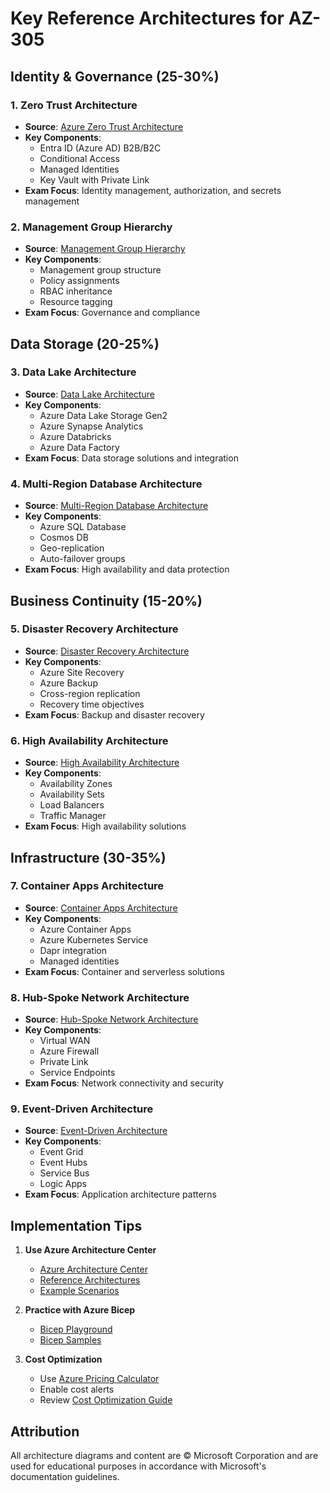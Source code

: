 # Key Reference Architectures for AZ-305

## Identity & Governance (25-30%)

### 1. Zero Trust Architecture
- **Source**: [Azure Zero Trust Architecture](https://learn.microsoft.com/azure/architecture/guide/security/security-zero-trust)
- **Key Components**:
  - Entra ID (Azure AD) B2B/B2C
  - Conditional Access
  - Managed Identities
  - Key Vault with Private Link
- **Exam Focus**: Identity management, authorization, and secrets management

### 2. Management Group Hierarchy
- **Source**: [Management Group Hierarchy](https://learn.microsoft.com/azure/governance/management-groups/overview)
- **Key Components**:
  - Management group structure
  - Policy assignments
  - RBAC inheritance
  - Resource tagging
- **Exam Focus**: Governance and compliance

## Data Storage (20-25%)

### 3. Data Lake Architecture
- **Source**: [Data Lake Architecture](https://learn.microsoft.com/azure/architecture/data-guide/scenarios/data-lake)
- **Key Components**:
  - Azure Data Lake Storage Gen2
  - Azure Synapse Analytics
  - Azure Databricks
  - Azure Data Factory
- **Exam Focus**: Data storage solutions and integration

### 4. Multi-Region Database Architecture
- **Source**: [Multi-Region Database Architecture](https://learn.microsoft.com/azure/architecture/guide/technology-choices/data-store-overview)
- **Key Components**:
  - Azure SQL Database
  - Cosmos DB
  - Geo-replication
  - Auto-failover groups
- **Exam Focus**: High availability and data protection

## Business Continuity (15-20%)

### 5. Disaster Recovery Architecture
- **Source**: [Disaster Recovery Architecture](https://learn.microsoft.com/azure/architecture/framework/resiliency/backup-and-recovery)
- **Key Components**:
  - Azure Site Recovery
  - Azure Backup
  - Cross-region replication
  - Recovery time objectives
- **Exam Focus**: Backup and disaster recovery

### 6. High Availability Architecture
- **Source**: [High Availability Architecture](https://learn.microsoft.com/azure/architecture/framework/resiliency/high-availability)
- **Key Components**:
  - Availability Zones
  - Availability Sets
  - Load Balancers
  - Traffic Manager
- **Exam Focus**: High availability solutions

## Infrastructure (30-35%)

### 7. Container Apps Architecture
- **Source**: [Container Apps Architecture](https://learn.microsoft.com/azure/architecture/guide/technology-choices/compute-decision-tree)
- **Key Components**:
  - Azure Container Apps
  - Azure Kubernetes Service
  - Dapr integration
  - Managed identities
- **Exam Focus**: Container and serverless solutions

### 8. Hub-Spoke Network Architecture
- **Source**: [Hub-Spoke Network Architecture](https://learn.microsoft.com/azure/architecture/reference-architectures/hybrid-networking/hub-spoke)
- **Key Components**:
  - Virtual WAN
  - Azure Firewall
  - Private Link
  - Service Endpoints
- **Exam Focus**: Network connectivity and security

### 9. Event-Driven Architecture
- **Source**: [Event-Driven Architecture](https://learn.microsoft.com/azure/architecture/guide/architecture-styles/event-driven)
- **Key Components**:
  - Event Grid
  - Event Hubs
  - Service Bus
  - Logic Apps
- **Exam Focus**: Application architecture patterns

## Implementation Tips

1. **Use Azure Architecture Center**
   - [Azure Architecture Center](https://learn.microsoft.com/azure/architecture/)
   - [Reference Architectures](https://learn.microsoft.com/azure/architecture/browse/reference-architectures)
   - [Example Scenarios](https://learn.microsoft.com/azure/architecture/browse/example-scenarios)

2. **Practice with Azure Bicep**
   - [Bicep Playground](https://learn.microsoft.com/azure/azure-resource-manager/bicep/playground)
   - [Bicep Samples](https://github.com/Azure/bicep)

3. **Cost Optimization**
   - Use [Azure Pricing Calculator](https://azure.microsoft.com/pricing/calculator/)
   - Enable cost alerts
   - Review [Cost Optimization Guide](https://learn.microsoft.com/azure/cost-management-billing/costs/cost-mgt-best-practices)

## Attribution
All architecture diagrams and content are © Microsoft Corporation and are used for educational purposes in accordance with Microsoft's documentation guidelines. 